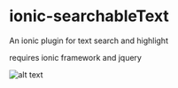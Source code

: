# ionic-searchableText
An ionic plugin for text search and highlight

requires ionic framework and jquery

![alt text](http://i.imgur.com/w4tfUjR.gif)

